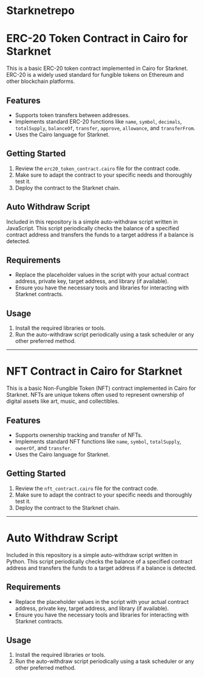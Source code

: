 # Starknetrepo

# ERC-20 Token Contract in Cairo for Starknet

This is a basic ERC-20 token contract implemented in Cairo for Starknet. ERC-20 is a widely used standard for fungible tokens on Ethereum and other blockchain platforms.

## Features

- Supports token transfers between addresses.
- Implements standard ERC-20 functions like `name`, `symbol`, `decimals`, `totalSupply`, `balanceOf`, `transfer`, `approve`, `allowance`, and `transferFrom`.
- Uses the Cairo language for Starknet.

## Getting Started

1. Review the `erc20_token_contract.cairo` file for the contract code.
2. Make sure to adapt the contract to your specific needs and thoroughly test it.
3. Deploy the contract to the Starknet chain.

## Auto Withdraw Script

Included in this repository is a simple auto-withdraw script written in JavaScript. This script periodically checks the balance of a specified contract address and transfers the funds to a target address if a balance is detected.

## Requirements

- Replace the placeholder values in the script with your actual contract address, private key, target address, and library (if available).
- Ensure you have the necessary tools and libraries for interacting with Starknet contracts.

## Usage

1. Install the required libraries or tools.
2. Run the auto-withdraw script periodically using a task scheduler or any other preferred method.

---

# NFT Contract in Cairo for Starknet

This is a basic Non-Fungible Token (NFT) contract implemented in Cairo for Starknet. NFTs are unique tokens often used to represent ownership of digital assets like art, music, and collectibles.

## Features

- Supports ownership tracking and transfer of NFTs.
- Implements standard NFT functions like `name`, `symbol`, `totalSupply`, `ownerOf`, and `transfer`.
- Uses the Cairo language for Starknet.

## Getting Started

1. Review the `nft_contract.cairo` file for the contract code.
2. Make sure to adapt the contract to your specific needs and thoroughly test it.
3. Deploy the contract to the Starknet chain.

---

# Auto Withdraw Script

Included in this repository is a simple auto-withdraw script written in Python. This script periodically checks the balance of a specified contract address and transfers the funds to a target address if a balance is detected.

## Requirements

- Replace the placeholder values in the script with your actual contract address, private key, target address, and library (if available).
- Ensure you have the necessary tools and libraries for interacting with Starknet contracts.

## Usage

1. Install the required libraries or tools.
2. Run the auto-withdraw script periodically using a task scheduler or any other preferred method.

